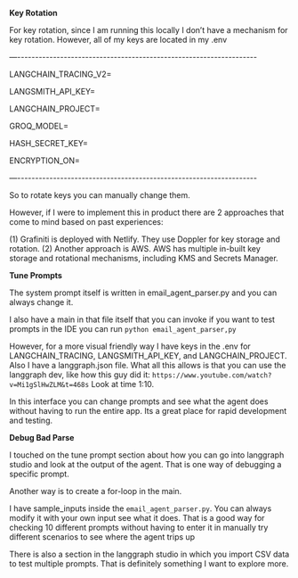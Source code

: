 **Key Rotation** 

For key rotation, since I am running this locally I don’t have a mechanism for key rotation. However, all of my keys are located in my .env 

—-------------------------------------------------------------------


LANGCHAIN_TRACING_V2=

LANGSMITH_API_KEY=

LANGCHAIN_PROJECT=

GROQ_MODEL=

HASH_SECRET_KEY=

ENCRYPTION_ON=


—-------------------------------------------------------------------

So to rotate keys you can manually change them. 

However, if I were to implement this in product there are 2 approaches that come to mind based on past experiences: 

(1) Grafiniti is deployed with Netlify. They use Doppler for key storage and rotation. 
(2) Another approach is AWS. AWS has multiple in-built key storage and rotational mechanisms, including KMS and Secrets Manager. 


**Tune Prompts** 

The system prompt itself is written in email_agent_parser.py and you can always change it. 

I also have a main in that file itself that you can invoke if you want to test prompts in the IDE you can run `python email_agent_parser,py` 

However, for a more visual friendly way I have keys in the .env for 
LANGCHAIN_TRACING, LANGSMITH_API_KEY, and LANGCHAIN_PROJECT. Also I have a langgraph.json file. What all this allows is that you can use the langgraph dev, like how this guy did it: `https://www.youtube.com/watch?v=Mi1gSlHwZLM&t=468s` 
Look at time 1:10. 

In this interface you can change prompts and see what the agent does without having to run the entire app. Its a great place for rapid development and testing. 

**Debug Bad Parse** 

I touched on the tune prompt section about how you can go into langgraph studio and look at the output of the agent. That is one way of debugging a specific prompt. 

Another way is to create a for-loop in the main. 

I have sample_inputs inside the `email_agent_parser.py`. You can always modify it with your own input see what it does. That is a good way for checking 10 different prompts without having to enter it in manually try different scenarios to see where the agent trips up

There is also a section in the langgraph studio in which you import CSV data to test multiple prompts. That is definitely something I want to explore more.
